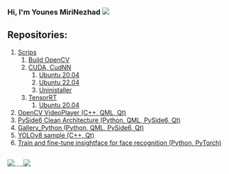 ### Hi, I'm Younes MiriNezhad <a href="https://www.linkedin.com/in/s-younes-mirinezhad/"><img src="https://img.shields.io/badge/LinkedIn-0077B5?style=for-the-badge&logo=linkedin&logoColor=white"></a>

## Repositories: 
1. <a href="https://github.com/younes-mirinezhad/Scrips/tree/main">Scrips</a>
    1. <a href="https://github.com/younes-mirinezhad/Scrips/tree/main/OpenCV">Build OpenCV</a>
    2. <a href="https://github.com/younes-mirinezhad/Scrips/tree/main/Cuda_CudNN">CUDA, CudNN</a>
        1. <a href="https://github.com/younes-mirinezhad/Scrips/tree/main/Cuda_CudNN/Ubuntu_20.04">Ubuntu 20.04</a>
        2. <a href="https://github.com/younes-mirinezhad/Scrips/tree/main/Cuda_CudNN/Ubuntu_22.04">Ubuntu 22.04</a>
        3. <a href="https://github.com/younes-mirinezhad/Scrips/tree/main/Cuda_CudNN/UnInstaller">Uninistaller</a>
    3. <a href="https://github.com/younes-mirinezhad/Scrips/tree/main/TensorRT">TensorRT</a>
        1. <a href="https://github.com/younes-mirinezhad/Scrips/tree/main/TensorRT/Ubuntu_20.04">Ubuntu 20.04</a>
3. <a href="https://github.com/younes-mirinezhad/OpenCV_VideoPlayer">OpenCV VideoPlayer (C++, QML, Qt)</a>
4. <a href="https://github.com/younes-mirinezhad/PySide6_CleanArchitecture">PySide6 Clean Architecture (Python, QML, PySide6, Qt)</a>
5. <a href="https://github.com/younes-mirinezhad/Gallery_Python">Gallery_Python (Python, QML, PySide6, Qt)</a>
6. <a href="https://github.com/younes-mirinezhad/YOLOv8">YOLOv8 sample (C++, Qt)</a>
7. <a href="https://github.com/younes-mirinezhad/insightface/tree/master/recognition/arcface_torch">Train and fine-tune insightface for face recognition (Python, PyTorch)</a>

##  
<img src="https://github-readme-stats.vercel.app/api?username=younes-mirinezhad&show_icons=true&theme=radical" />.....<img src="https://github-readme-stats.vercel.app/api/top-langs/?username=younes-mirinezhad" />



[//]: # (<img src="https://github-profile-summary-cards.vercel.app/api/cards/profile-details?username=younes-mirinezhad&theme=vue" />)
[//]: # (<img src="https://github-readme-stats.vercel.app/api?username=younes-mirinezhad" />)
